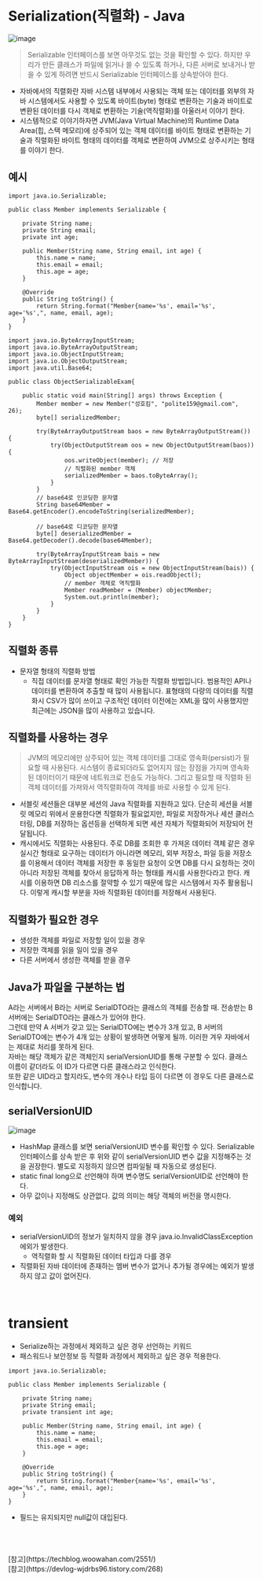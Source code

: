 # Serialization(직렬화) - Java

![image](https://github.com/OOOIOOOIO/Today-I-Learn/assets/74396651/cc8b61da-b1e0-4b40-a8a3-1540c504a511)
> Serializable 인터페이스를 보면 아무것도 없는 것을 확인할 수 있다. 하지만 우리가 만든 클래스가 파일에 읽거나 쓸 수 있도록 하거나, 다른 서버로 보내거나 받을 수 있게 하려면 반드시 Serializable 인터페이스를 상속받아야 한다.

- 자바에서의 직렬화란 자바 시스템 내부에서 사용되는 객체 또는 데이터를 외부의 자바 시스템에서도 사용할 수 있도록 바이트(byte) 형태로 변환하는 기술과 바이트로 변환된 데이터를 다시 객체로 변환하는 기술(역직렬화)를 아울러서 이야기 한다.
- 시스템적으로 이야기하자면 JVM(Java Virtual Machine)의 Runtime Data Area(힙, 스택 메모리)에 상주되어 있는 객체 데이터를 바이트 형태로 변환하는 기술과 직렬화된 바이트 형태의 데이터를 객체로 변환하여 JVM으로 상주시키는 형태를 이야기 한다.

## 예시

```
import java.io.Serializable;

public class Member implements Serializable {

    private String name;
    private String email;
    private int age;

    public Member(String name, String email, int age) {
        this.name = name;
        this.email = email;
        this.age = age;
    }

    @Override
    public String toString() {
        return String.format("Member{name='%s', email='%s', age='%s',", name, email, age);
    }
}
```

```
import java.io.ByteArrayInputStream;
import java.io.ByteArrayOutputStream;
import java.io.ObjectInputStream;
import java.io.ObjectOutputStream;
import java.util.Base64;

public class ObjectSerializableExam{

    public static void main(String[] args) throws Exception {
        Member member = new Member("성호킴", "polite159@gmail.com", 26);
        byte[] serializedMember;

        try(ByteArrayOutputStream baos = new ByteArrayOutputStream()) {
            try(ObjectOutputStream oos = new ObjectOutputStream(baos)) {
                oos.writeObject(member); // 저장
                // 직렬화된 member 객체
                serializedMember = baos.toByteArray();
            }
        }
        // base64로 인코딩한 문자열
        String base64Member = Base64.getEncoder().encodeToString(serializedMember);

        // base64로 디코딩한 문자열
        byte[] deserializedMember = Base64.getDecoder().decode(base64Member);

        try(ByteArrayInputStream bais = new ByteArrayInputStream(deserializedMember)) {
            try(ObjectInputStream ois = new ObjectInputStream(bais)) {
                Object objectMember = ois.readObject();
                // member 객체로 역직렬화
                Member readMember = (Member) objectMember;
                System.out.println(member);
            }
        }
    }
}
```

## 직렬화 종류
- 문자열 형태의 직렬화 방법
  - 직접 데이터를 문자열 형태로 확인 가능한 직렬화 방법입니다. 범용적인 API나 데이터를 변환하여 추출할 때 많이 사용됩니다. 표형태의 다량의 데이터를 직렬화시 CSV가 많이 쓰이고 구조적인 데이터 이전에는 XML을 많이 사용했지만 최근에는 JSON을 많이 사용하고 있습니다.

## 직렬화를 사용하는 경우
> JVM의 메모리에만 상주되어 있는 객체 데이터를 그대로 영속화(persist)가 필요할 때 사용된다. 시스템이 종료되더라도 없어지지 않는 장점을 가지며 영속화된 데이터이기 때문에 네트워크로 전송도 가능하다. 그리고 필요할 때 직렬화 된 객체 데이터를 가져와서 역직렬화하여 객체를 바로 사용할 수 있게 된다.
- 서블릿 세션들은 대부분 세션의 Java 직렬화를 지원하고 있다. 단순히 세션을 서블릿 메모리 위에서 운용한다면 직렬화가 필요없지만, 파일로 저장하거나 세션 클러스터링, DB를 저장하는 옵션등을 선택하게 되면 세션 자체가 직렬화되어 저장되어 전달됩니다.
- 캐시에서도 직렬화는 사용된다. 주로 DB를 조회한 후 가져온 데이터 객체 같은 경우 실시간 형태로 요구하는 데이터가 아니라면 메모리, 외부 저장소, 파일 등을 저장소를 이용해서 데이터 객체를 저장한 후 동일한 요청이 오면 DB를 다시 요청하는 것이 아니라 저장된 객체를 찾아서 응답하게 하는 형태를 캐시를 사용한다라고 한다. 캐시를 이용하면 DB 리소스를 절약할 수 있기 때문에 많은 시스템에서 자주 활용됩니다. 이렇게 캐시할 부분을 자바 직렬화된 데이터를 저장해서 사용된다.


## 직렬화가 필요한 경우
- 생성한 객체를 파일로 저장할 일이 있을 경우
- 저장한 객체를 읽을 일이 있을 경우
- 다른 서버에서 생성한 객체를 받을 경우

## Java가 파일을 구분하는 법
A라는 서버에서 B라는 서버로 SerialDTO라는 클래스의 객체를 전송할 때. 전송받는 B 서버에는 SerialDTO라는 클래스가 있어야 한다.<br>
그런데 만약 A 서버가 갖고 있는 SerialDTO에는 변수가 3개 있고, B 서버의 SerialDTO에는 변수가 4개 있는 상황이 발생하면 어떻게 될까. 이러한 겨우 자바에서는 제대로 처리를 못하게 된다.<br>
자바는 해당 객체가 같은 객체인지 serialVersionUID를 통해 구분할 수 있다. 클래스 이름이 같더라도 이 ID가 다르면 다른 클래스라고 인식한다.<br>
또한 같은 UID라고 할지라도, 변수의 개수나 타입 등이 다르면 이 경우도 다른 클래스로 인식합니다.

## serialVersionUID
![image](https://github.com/OOOIOOOIO/Today-I-Learn/assets/74396651/2d33f220-c9bf-4771-a030-67df8b0d292e)
- HashMap 클래스를 보면 serialVersionUID 변수를 확인할 수 있다. Serializable 인터페이스를 상속 받은 후 위와 같이 serialVersionUID 변수 값을 지정해주는 것을 권장한다. 별도로 지정하지 않으면 컴파일될 때 자동으로 생성된다.
- static final long으로 선언해야 하며 변수명도 serialVersionUID로 선언해야 한다.
- 아무 값이나 지정해도 상관없다. 값의 의미는 해당 객체의 버전을 명시한다.

### 예외
- serialVersionUID의 정보가 일치하지 않을 경우 java.io.InvalidClassException 에외가 발생한다.
  - 역직렬화 할 시 직렬화된 데이터 타입과 다를 경우
- 직렬화된 자바 데이터에 존재하는 멤버 변수가 없거나 추가될 경우에는 예외가 발생하지 않고 값이 없어진다.
<br>

# transient
- Serialize하는 과정에서 제외하고 싶은 경우 선언하는 키워드
- 패스워드나 보안정보 등 직렬화 과정에서 제외하고 싶은 경우 적용한다.

```
import java.io.Serializable;

public class Member implements Serializable {

    private String name;
    private String email;
    private transient int age;

    public Member(String name, String email, int age) {
        this.name = name;
        this.email = email;
        this.age = age;
    }

    @Override
    public String toString() {
        return String.format("Member{name='%s', email='%s', age='%s',", name, email, age);
    }
}
```
- 필드는 유지되지만 null값이 대입된다.


<br>
<br>
<br>
[참고](https://techblog.woowahan.com/2551/)<br>
[참고](https://devlog-wjdrbs96.tistory.com/268)
